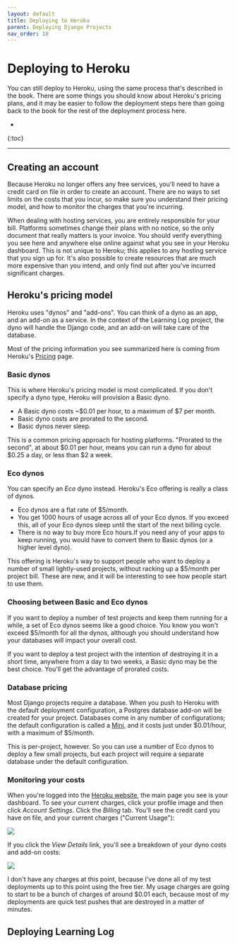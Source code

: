 ```yaml
---
layout: default
title: Deploying to Heroku
parent: Deploying Django Projects
nav_order: 10
---
```


# Deploying to Heroku

You can still deploy to Heroku, using the same process that's described in the book. There are some things you should know about Heroku's pricing plans, and it may be easier to follow the deployment steps here than going back to the book for the rest of the deployment process here.

* 
{:toc}

---

## Creating an account

Because Heroku no longer offers any free services, you'll need to have a credit card on file in order to create an account. There are no ways to set limits on the costs that you incur, so make sure you understand their pricing model, and how to monitor the charges that you're incurring.

When dealing with hosting services, you are entirely responsible for your bill. Platforms sometimes change their plans with no notice, so the only document that really matters is your invoice. You should verify everything you see here and anywhere else online against what you see in your Heroku dashboard. This is not unique to Heroku; this applies to any hosting service that you sign up for. It's also possible to create resources that are much more expensive than you intend, and only find out after you've incurred significant charges.

## Heroku's pricing model

Heroku uses "dynos" and "add-ons". You can think of a dyno as an app, and an add-on as a service. In the context of the Learning Log project, the dyno will handle the Django code, and an add-on will take care of the database.

Most of the pricing information you see summarized here is coming from Heroku's [Pricing](https://www.heroku.com/pricing) page.

### Basic dynos

This is where Heroku's pricing model is most complicated. If you don't specify a dyno type, Heroku will provision a Basic dyno.
- A Basic dyno costs \~$0.01 per hour, to a maximum of $7 per month.
- Basic dyno costs are prorated to the second.
- Basic dynos never sleep.

This is a common pricing approach for hosting platforms. "Prorated to the second", at about $0.01 per hour, means you can run a dyno for about $0.25 a day, or less than $2 a week.

### Eco dynos

You can specify an *Eco* dyno instead. Heroku's Eco offering is really a class of dynos.
- Eco dynos are a flat rate of $5/month.
- You get 1000 hours of usage across all of your Eco dynos. If you exceed this, all of your Eco dynos sleep until the start of the next billing cycle.
- There is no way to buy more Eco hours.If you need any of your apps to keep running, you would have to convert them to Basic dynos (or a higher level dyno).

This offering is Heroku's way to support people who want to deploy a number of small lightly-used projects, without racking up a $5/month per project bill. These are new, and it will be interesting to see how people start to use them.

### Choosing between Basic and Eco dynos

If you want to deploy a number of test projects and keep them running for a while, a set of Eco dynos seems like a good choice. You know you won't exceed $5/month for all the dynos, although you should understand how your databases will impact your overall cost.

If you want to deploy a test project with the intention of destroying it in a short time, anywhere from a day to two weeks, a Basic dyno may be the best choice. You'll get the advantage of prorated costs.


### Database pricing

Most Django projects require a database. When you push to Heroku with the default deployment configuration, a Postgres database add-on will be created for your project. Databases come in any number of configurations; the default configuration is called a [Mini](https://elements.heroku.com/addons/heroku-postgresql), and it costs just under $0.01/hour, with a maximum of $5/month.

This is per-project, however. So you can use a number of Eco dynos to deploy a few small projects, but each project will require a separate database under the default configuration.

### Monitoring your costs

When you're logged into the [Heroku website](https://heroku.com), the main page you see is your dashboard. To see your current charges, click your profile image and then click *Account Settings*. Click the *Billing* tab. You'll see the credit card you have on file, and your current charges ("Current Usage"):

![](../../images/deploying_django/heroku_usage.png)

If you click the *View Details* link, you'll see a breakdown of your dyno costs and add-on costs:

![](../../images/deploying_django/heroku_usage_details.png)

I don't have any charges at this point, because I've done all of my test deployments up to this point using the free tier. My usage charges are going to start to be a bunch of charges of around $0.01 each, because most of my deployments are quick test pushes that are destroyed in a matter of minutes.

## Deploying Learning Log